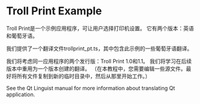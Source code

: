# Troll Print Example

Troll Print是一个示例应用程序，可让用户选择打印机设置。 它有两个版本：英语和葡萄牙语。

我们提供了一个翻译文件trollprint_pt.ts，其中包含此示例的一些葡萄牙语翻译。

我们将考虑同一应用程序的两个发行版：Troll Print 1.0和1.1。 我们将学习在后续版本中重用为一个版本创建的翻译。 （在本教程中，您需要编辑一些源文件。最好将所有文件复制到新的临时目录中，然后从那里开始工作。）

See the Qt Linguist manual for more information about translating Qt application.

